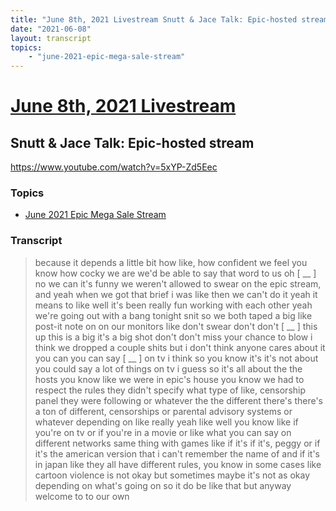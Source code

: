 ```yaml
---
title: "June 8th, 2021 Livestream Snutt & Jace Talk: Epic-hosted stream"
date: "2021-06-08"
layout: transcript
topics:
    - "june-2021-epic-mega-sale-stream"
---
```

# [June 8th, 2021 Livestream](../2021-06-08.md)
## Snutt & Jace Talk: Epic-hosted stream
https://www.youtube.com/watch?v=5xYP-Zd5Eec

### Topics
* [June 2021 Epic Mega Sale Stream](../topics/june-2021-epic-mega-sale-stream.md)

### Transcript

> because it depends a little bit how like, how confident we feel you know how cocky we are we'd be able to say that word to us oh [ __ ] no we can it's funny we weren't allowed to swear on the epic stream, and yeah when we got that brief i was like then we can't do it yeah it means to like well it's been really fun working with each other yeah we're going out with a bang tonight snit so we both taped a big like post-it note on on our monitors like don't swear don't don't [ __ ] this up this is a big it's a big shot don't don't miss your chance to blow i think we dropped a couple shits but i don't think anyone cares about it you can you can say [ __ ] on tv i think so you know it's it's not about you could say a lot of things on tv i guess so it's all about the the hosts you know like we were in epic's house you know we had to respect the rules they didn't specify what type of like, censorship panel they were following or whatever the the different there's there's a ton of different, censorships or parental advisory systems or whatever depending on like really yeah like well you know like if you're on tv or if you're in a movie or like what you can say on different networks same thing with games like if it's if it's, peggy or if it's the american version that i can't remember the name of and if it's in japan like they all have different rules, you know in some cases like cartoon violence is not okay but sometimes maybe it's not as okay depending on what's going on so it do be like that but anyway welcome to to our own
